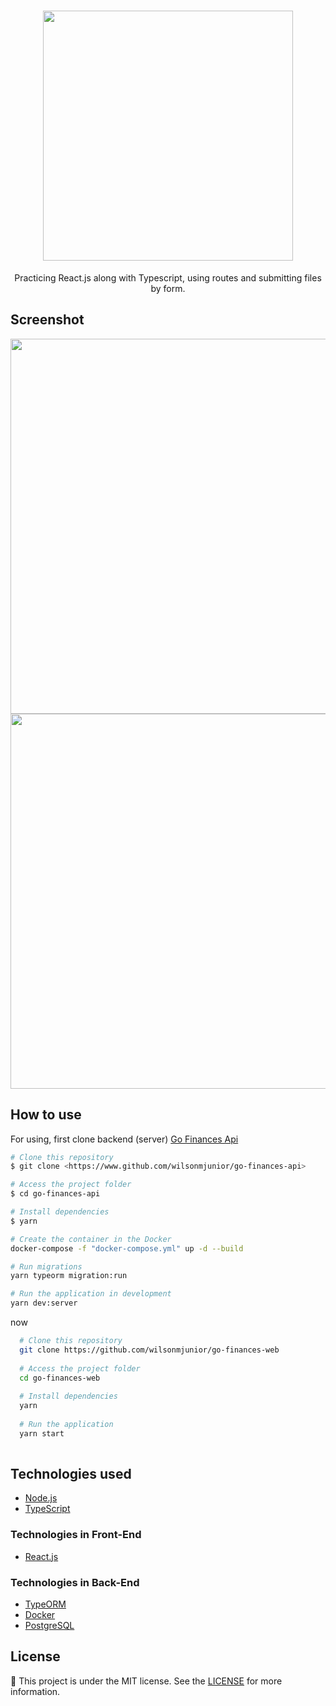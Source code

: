 <h1 align="center">
  <img src="https://res.cloudinary.com/dhqnvbd52/image/upload/v1595975364/GoFinances/logo.408488e0_qpx4dy.svg" width="400"/>
</h1>

<p align="center">Practicing React.js along with Typescript, using routes and submitting files by form.</p>

## Screenshot

<img src="https://res.cloudinary.com/dhqnvbd52/image/upload/v1595975234/GoFinances/go-finances_ujdun8.png" width="600" />
<img src="https://res.cloudinary.com/dhqnvbd52/image/upload/v1595975289/GoFinances/go-finances_ge39rn.png" width="600" />

## How to use 

For using, first clone backend (server) <a href="https://github.com/wilsonmjunior/go-finances-api" target="_blank">Go Finances Api</a>

```bash
# Clone this repository
$ git clone <https://www.github.com/wilsonmjunior/go-finances-api>

# Access the project folder 
$ cd go-finances-api

# Install dependencies
$ yarn

# Create the container in the Docker
docker-compose -f "docker-compose.yml" up -d --build

# Run migrations
yarn typeorm migration:run

# Run the application in development 
yarn dev:server
```

now 

```bash
  # Clone this repository
  git clone https://github.com/wilsonmjunior/go-finances-web
  
  # Access the project folder 
  cd go-finances-web
  
  # Install dependencies
  yarn 
  
  # Run the application
  yarn start
  
```

## Technologies used

- [Node.js](https://nodejs.org/en/)
- [TypeScript](https://www.typescriptlang.org/)

### Technologies in Front-End
- [React.js](https://pt-br.reactjs.org/)

### Technologies in Back-End
- [TypeORM](https://typeorm.io/)
- [Docker](https://www.docker.com/)
- [PostgreSQL](https://www.postgresql.org/)

##  License

:memo: This project is under the MIT license. See the [LICENSE](https://github.com/wilsonmjunior/go-finances-api/blob/master/LICENSE) for more information.
